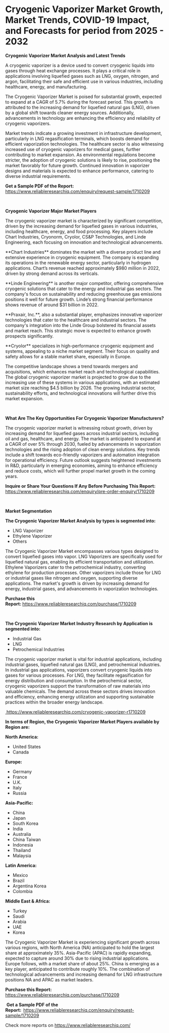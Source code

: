<p><h1>Cryogenic Vaporizer Market Growth, Market Trends, COVID-19 Impact, and Forecasts for period from 2025 - 2032</h1></p><p><strong>Cryogenic Vaporizer Market Analysis and Latest Trends</strong></p>
<p><p>A cryogenic vaporizer is a device used to convert cryogenic liquids into gases through heat exchange processes. It plays a critical role in applications involving liquefied gases such as LNG, oxygen, nitrogen, and argon, facilitating their safe and efficient use in various industries, including healthcare, energy, and manufacturing.</p><p>The Cryogenic Vaporizer Market is poised for substantial growth, expected to expand at a CAGR of 5.7% during the forecast period. This growth is attributed to the increasing demand for liquefied natural gas (LNG), driven by a global shift towards cleaner energy sources. Additionally, advancements in technology are enhancing the efficiency and reliability of cryogenic vaporizers. </p><p>Market trends indicate a growing investment in infrastructure development, particularly in LNG regasification terminals, which boosts demand for efficient vaporization technologies. The healthcare sector is also witnessing increased use of cryogenic vaporizers for medical gases, further contributing to market expansion. As environmental regulations become stricter, the adoption of cryogenic solutions is likely to rise, positioning the market favorably for future growth. Continued innovation in vaporizer designs and materials is expected to enhance performance, catering to diverse industrial requirements.</p></p>
<p><strong>Get a Sample PDF of the Report:&nbsp;</strong> <a href="https://www.reliableresearchiq.com/enquiry/request-sample/1710209?utm_campaign=1141&utm_medium=2&utm_source=Github&utm_content=ia&utm_term=10012025&utm_id=cryogenic-vaporizer">https://www.reliableresearchiq.com/enquiry/request-sample/1710209</a></p>
<p>&nbsp;</p>
<p><strong>Cryogenic Vaporizer Major Market Players</strong></p>
<p><p>The cryogenic vaporizer market is characterized by significant competition, driven by the increasing demand for liquefied gases in various industries, including healthcare, energy, and food processing. Key players include Chart Industries, Cryonorm, Cryolor, CS&P Technologies, and Linde Engineering, each focusing on innovation and technological advancements.</p><p>**Chart Industries** dominates the market with a diverse product line and extensive experience in cryogenic equipment. The company is expanding its operations in the renewable energy sector, particularly in hydrogen applications. Chart’s revenue reached approximately $980 million in 2022, driven by strong demand across its verticals.</p><p>**Linde Engineering** is another major competitor, offering comprehensive cryogenic solutions that cater to the energy and industrial gas sectors. The company's focus on sustainability and reducing greenhouse gas emissions positions it well for future growth. Linde’s strong financial performance shows revenue of around $31 billion in 2022.</p><p>**Praxair, Inc.**, also a substantial player, emphasizes innovative vaporizer technologies that cater to the healthcare and industrial sectors. The company's integration into the Linde Group bolstered its financial assets and market reach. This strategic move is expected to enhance growth prospects significantly.</p><p>**Cryolor** specializes in high-performance cryogenic equipment and systems, appealing to a niche market segment. Their focus on quality and safety allows for a stable market share, especially in Europe.</p><p>The competitive landscape shows a trend towards mergers and acquisitions, which enhances market reach and technological capabilities. The global cryogenic vaporizer market is projected to grow due to the increasing use of these systems in various applications, with an estimated market size reaching $4.5 billion by 2026. The growing industrial sector, sustainability efforts, and technological innovations will further drive this market expansion.</p></p>
<p>&nbsp;</p>
<p><strong>What Are The Key Opportunities For Cryogenic Vaporizer Manufacturers?</strong></p>
<p><p>The cryogenic vaporizer market is witnessing robust growth, driven by increasing demand for liquefied gases across industrial sectors, including oil and gas, healthcare, and energy. The market is anticipated to expand at a CAGR of over 5% through 2030, fueled by advancements in vaporization technologies and the rising adoption of clean energy solutions. Key trends include a shift towards eco-friendly vaporizers and automation integration for operational efficiency. Future outlook suggests heightened investments in R&D, particularly in emerging economies, aiming to enhance efficiency and reduce costs, which will further propel market growth in the coming years.</p></p>
<p><strong>Inquire or Share Your Questions If Any Before Purchasing This Report:</strong> <a href="https://www.reliableresearchiq.com/enquiry/pre-order-enquiry/1710209?utm_campaign=1141&utm_medium=2&utm_source=Github&utm_content=ia&utm_term=10012025&utm_id=cryogenic-vaporizer">https://www.reliableresearchiq.com/enquiry/pre-order-enquiry/1710209</a></p>
<p>&nbsp;</p>
<p><strong>Market Segmentation</strong></p>
<p><strong>The Cryogenic Vaporizer Market Analysis by types is segmented into:</strong></p>
<p><ul><li>LNG Vaporizer</li><li>Ethylene Vaporizer</li><li>Others</li></ul></p>
<p><p>The Cryogenic Vaporizer Market encompasses various types designed to convert liquefied gases into vapor. LNG Vaporizers are specifically used for liquefied natural gas, enabling its efficient transportation and utilization. Ethylene Vaporizers cater to the petrochemical industry, converting ethylene for production processes. Other vaporizers include those for LNG or industrial gases like nitrogen and oxygen, supporting diverse applications. The market's growth is driven by increasing demand for energy, industrial gases, and advancements in vaporization technologies.</p></p>
<p><strong>Purchase this Report:&nbsp;</strong><a href="https://www.reliableresearchiq.com/purchase/1710209?utm_campaign=1141&utm_medium=2&utm_source=Github&utm_content=ia&utm_term=10012025&utm_id=cryogenic-vaporizer">https://www.reliableresearchiq.com/purchase/1710209</a></p>
<p>&nbsp;</p>
<p><strong>The Cryogenic Vaporizer Market Industry Research by Application is segmented into:</strong></p>
<p><ul><li>Industrial Gas</li><li>LNG</li><li>Petrochemical Industries</li></ul></p>
<p><p>The cryogenic vaporizer market is vital for industrial applications, including industrial gases, liquefied natural gas (LNG), and petrochemical industries. In industrial gas applications, vaporizers convert cryogenic liquids into gases for various processes. For LNG, they facilitate regasification for energy distribution and consumption. In the petrochemical sector, cryogenic vaporizers support the transformation of raw materials into valuable chemicals. The demand across these sectors drives innovation and efficiency, enhancing energy utilization and supporting sustainable practices within the broader energy landscape.</p></p>
<p><a href="https://www.reliableresearchiq.com/cryogenic-vaporizer-r1710209?utm_campaign=1141&utm_medium=2&utm_source=Github&utm_content=ia&utm_term=10012025&utm_id=cryogenic-vaporizer">&nbsp;https://www.reliableresearchiq.com/cryogenic-vaporizer-r1710209</a></p>
<p><strong>In terms of Region, the Cryogenic Vaporizer Market Players available by Region are:</strong></p>
<p>
    <p> <strong> North America: </strong>
        <ul>
            <li>United States</li>
            <li>Canada</li>
        </ul>
        </p> 
    <p> <strong> Europe: </strong>
        <ul>
            <li>Germany</li>
            <li>France</li>
            <li>U.K.</li>
            <li>Italy</li>
            <li>Russia</li>
        </ul>
        </p> 
    <p> <strong> Asia-Pacific: </strong>
        <ul>
            <li>China</li>
            <li>Japan</li>
            <li>South Korea</li>
            <li>India</li>
            <li>Australia</li>
            <li>China Taiwan</li>
            <li>Indonesia</li>
            <li>Thailand</li>
            <li>Malaysia</li>
        </ul>
        </p> 
    <p> <strong> Latin America: </strong>
        <ul>
            <li>Mexico</li>
            <li>Brazil</li>
            <li>Argentina Korea</li>
            <li>Colombia</li>
        </ul>
        </p> 
    <p> <strong> Middle East & Africa: </strong>
        <ul>
            <li>Turkey</li>
            <li>Saudi</li>
            <li>Arabia</li>
            <li>UAE</li>
            <li>Korea</li>
        </ul>
    </p>
    </p>
<p><p>The Cryogenic Vaporizer Market is experiencing significant growth across various regions, with North America (NA) anticipated to hold the largest share at approximately 35%. Asia-Pacific (APAC) is rapidly expanding, expected to capture around 30% due to rising industrial applications. Europe follows, with a market share of about 25%. China is emerging as a key player, anticipated to contribute roughly 10%. The combination of technological advancements and increasing demand for LNG infrastructure positions NA and APAC as market leaders.</p></p>
<p><strong>Purchase this Report: </strong><a href="https://www.reliableresearchiq.com/purchase/1710209?utm_campaign=1141&utm_medium=2&utm_source=Github&utm_content=ia&utm_term=10012025&utm_id=cryogenic-vaporizer">https://www.reliableresearchiq.com/purchase/1710209</a></p>
<p>&nbsp;<strong>Get a Sample PDF of the Report:&nbsp;&nbsp;</strong><a href="https://www.reliableresearchiq.com/enquiry/request-sample/1710209?utm_campaign=1141&utm_medium=2&utm_source=Github&utm_content=ia&utm_term=10012025&utm_id=cryogenic-vaporizer">https://www.reliableresearchiq.com/enquiry/request-sample/1710209</a></p>
<p><strong></strong></p>
<p>Check more reports on <a href="https://www.reliableresearchiq.com/?utm_campaign=1141&utm_medium=2&utm_source=Github&utm_content=ia&utm_term=10012025&utm_id=cryogenic-vaporizer">https://www.reliableresearchiq.com/</a></p>
